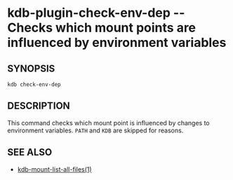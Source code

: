 # kdb-plugin-check-env-dep -- Checks which mount points are influenced by environment variables

## SYNOPSIS

`kdb check-env-dep`

## DESCRIPTION

This command checks which mount point is influenced by changes to environment variables. `PATH` and `KDB` are skipped for reasons.

## SEE ALSO

- [kdb-mount-list-all-files(1)](kdb-mount-list-all-files.md)
